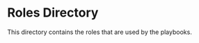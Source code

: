 Roles Directory
================

This directory contains the roles that are used by the playbooks.

